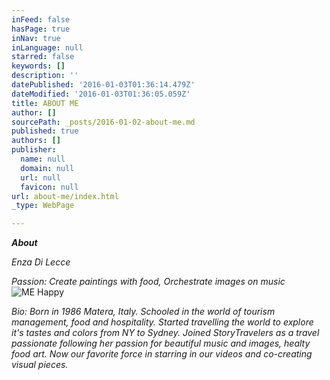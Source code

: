 ```yaml
---
inFeed: false
hasPage: true
inNav: true
inLanguage: null
starred: false
keywords: []
description: ''
datePublished: '2016-01-03T01:36:14.479Z'
dateModified: '2016-01-03T01:36:05.059Z'
title: ABOUT ME
author: []
sourcePath: _posts/2016-01-02-about-me.md
published: true
authors: []
publisher:
  name: null
  domain: null
  url: null
  favicon: null
url: about-me/index.html
_type: WebPage

---
```

**_About_**

_Enza Di Lecce_

_Passion: Create paintings with food, Orchestrate images on music_
![ME Happy](https://s3-us-west-2.amazonaws.com/the-grid-img/p/f7f995cb1c09a8b47608e9e08c47057f713556d9.jpg)

_Bio: Born in 1986 Matera, Italy. Schooled in the world of tourism management, food and hospitality. Started travelling the world to explore it's tastes and colors from NY to Sydney. Joined StoryTravelers as a travel passionate following her passion for beautiful music and images, healty food art. Now our favorite force in starring in our videos and co-creating visual pieces._